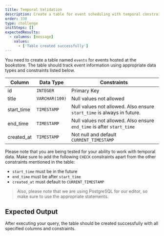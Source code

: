 ```yaml
---
title: Temporal Validation
description: Create a table for event scheduling with temporal constraints
order: 330
type: challenge
initSteps: []
expectedResults:
  - columns: [message]
    values:
      - ['Table created successfully']
---
```


You need to create a table named `events` for events hosted at the bookstore. The table should track event information using appropriate data types and constraints listed below.

| Column     | Data Type      | Constraints                                                            |
| ---------- | -------------- | ---------------------------------------------------------------------- |
| id         | `INTEGER`      | Primary Key                                                            |
| title      | `VARCHAR(100)` | Null values not allowed                                                |
| start_time | `TIMESTAMP`    | Null values not allowed. Also ensure `start_time` is always in future. |
| end_time   | `TIMESTAMP`    | Null values not allowed. Also ensure `end_time` is after `start_time`  |
| created_at | `TIMESTAMP`    | Not null and default `CURRENT_TIMESTAMP`                               |

Please note that you are being tested for your ability to work with temporal data. Make sure to add the following `CHECK` constraints apart from the other constraints mentioned in the table:

- `start_time` must be in the future
- `end_time` must be after `start_time`
- `created_at` must default to `CURRENT_TIMESTAMP`

> Also, please note that we are using PostgreSQL for our editor, so make sure to use the appropriate statements.

## Expected Output

After executing your query, the table should be created successfully with all specified columns and constraints.
